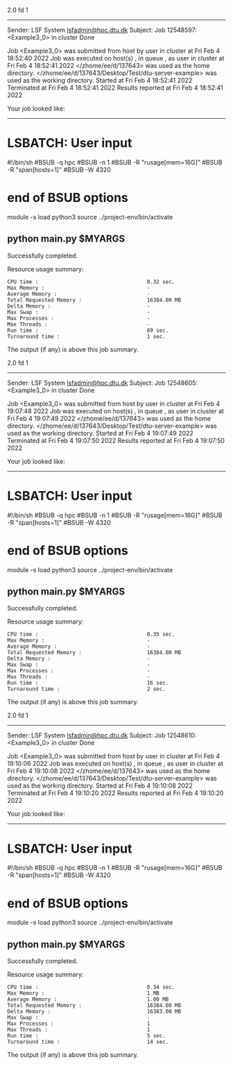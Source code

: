 2.0 fd 1

------------------------------------------------------------
Sender: LSF System <lsfadmin@hpc.dtu.dk>
Subject: Job 12548597: <Example3_0> in cluster <dcc> Done

Job <Example3_0> was submitted from host <n-62-27-17> by user <s183905> in cluster <dcc> at Fri Feb  4 18:52:40 2022
Job was executed on host(s) <n-62-31-21>, in queue <hpc>, as user <s183905> in cluster <dcc> at Fri Feb  4 18:52:41 2022
</zhome/ee/d/137643> was used as the home directory.
</zhome/ee/d/137643/Desktop/Test/dtu-server-example> was used as the working directory.
Started at Fri Feb  4 18:52:41 2022
Terminated at Fri Feb  4 18:52:41 2022
Results reported at Fri Feb  4 18:52:41 2022

Your job looked like:

------------------------------------------------------------
# LSBATCH: User input
#!/bin/sh
#BSUB -q hpc
#BSUB -n 1
#BSUB -R "rusage[mem=16G]"
#BSUB -R "span[hosts=1]"
#BSUB -W 4320
# end of BSUB options
module -s load python3
source ../project-env/bin/activate

python main.py $MYARGS
------------------------------------------------------------

Successfully completed.

Resource usage summary:

    CPU time :                                   0.32 sec.
    Max Memory :                                 -
    Average Memory :                             -
    Total Requested Memory :                     16384.00 MB
    Delta Memory :                               -
    Max Swap :                                   -
    Max Processes :                              -
    Max Threads :                                -
    Run time :                                   69 sec.
    Turnaround time :                            1 sec.

The output (if any) is above this job summary.

2.0 fd 1

------------------------------------------------------------
Sender: LSF System <lsfadmin@hpc.dtu.dk>
Subject: Job 12548605: <Example3_0> in cluster <dcc> Done

Job <Example3_0> was submitted from host <n-62-30-3> by user <s183905> in cluster <dcc> at Fri Feb  4 19:07:48 2022
Job was executed on host(s) <n-62-31-21>, in queue <hpc>, as user <s183905> in cluster <dcc> at Fri Feb  4 19:07:49 2022
</zhome/ee/d/137643> was used as the home directory.
</zhome/ee/d/137643/Desktop/Test/dtu-server-example> was used as the working directory.
Started at Fri Feb  4 19:07:49 2022
Terminated at Fri Feb  4 19:07:50 2022
Results reported at Fri Feb  4 19:07:50 2022

Your job looked like:

------------------------------------------------------------
# LSBATCH: User input
#!/bin/sh
#BSUB -q hpc
#BSUB -n 1
#BSUB -R "rusage[mem=16G]"
#BSUB -R "span[hosts=1]"
#BSUB -W 4320
# end of BSUB options
module -s load python3
source ../project-env/bin/activate

python main.py $MYARGS
------------------------------------------------------------

Successfully completed.

Resource usage summary:

    CPU time :                                   0.35 sec.
    Max Memory :                                 -
    Average Memory :                             -
    Total Requested Memory :                     16384.00 MB
    Delta Memory :                               -
    Max Swap :                                   -
    Max Processes :                              -
    Max Threads :                                -
    Run time :                                   16 sec.
    Turnaround time :                            2 sec.

The output (if any) is above this job summary.

2.0 fd 1

------------------------------------------------------------
Sender: LSF System <lsfadmin@hpc.dtu.dk>
Subject: Job 12548610: <Example3_0> in cluster <dcc> Done

Job <Example3_0> was submitted from host <n-62-30-3> by user <s183905> in cluster <dcc> at Fri Feb  4 19:10:06 2022
Job was executed on host(s) <n-62-31-21>, in queue <hpc>, as user <s183905> in cluster <dcc> at Fri Feb  4 19:10:08 2022
</zhome/ee/d/137643> was used as the home directory.
</zhome/ee/d/137643/Desktop/Test/dtu-server-example> was used as the working directory.
Started at Fri Feb  4 19:10:08 2022
Terminated at Fri Feb  4 19:10:20 2022
Results reported at Fri Feb  4 19:10:20 2022

Your job looked like:

------------------------------------------------------------
# LSBATCH: User input
#!/bin/sh
#BSUB -q hpc
#BSUB -n 1
#BSUB -R "rusage[mem=16G]"
#BSUB -R "span[hosts=1]"
#BSUB -W 4320
# end of BSUB options
module -s load python3
source ../project-env/bin/activate

python main.py $MYARGS
------------------------------------------------------------

Successfully completed.

Resource usage summary:

    CPU time :                                   0.34 sec.
    Max Memory :                                 1 MB
    Average Memory :                             1.00 MB
    Total Requested Memory :                     16384.00 MB
    Delta Memory :                               16383.00 MB
    Max Swap :                                   -
    Max Processes :                              1
    Max Threads :                                1
    Run time :                                   5 sec.
    Turnaround time :                            14 sec.

The output (if any) is above this job summary.

